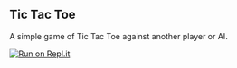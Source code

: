 ## Tic Tac Toe

A simple game of Tic Tac Toe against another player or AI.

[![Run on Repl.it](https://repl.it/badge/github/Ethee/tic_tac_toe)](https://repl.it/github/Ethee/tic_tac_toe)